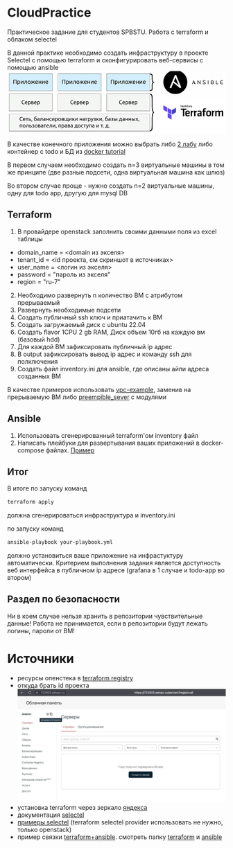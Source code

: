 # CloudPractice
Практическое задание для студентов SPBSTU. Работа с terraform и облаком selectel

В данной практике необходимо создать инфраструктуру в проекте Selectel с помощью terraform и сконфигурировать веб-сервисы с помощью ansible
![img.png](assets/schema.png)

В качестве конечного приложения можно выбрать либо [2 лабу](https://github.com/antonaleks/DockerPractice) либо контейнер с todo и БД из [docker tutorial](https://www.docker.com/101-tutorial/)

В первом случаем необходимо создать n=3 виртуальные машины в том же принципе (две разные подсети, одна виртуальная машина как шлюз)

Во втором случае проще - нужно создать n=2 виртуальные машины, одну для todo app, другую для mysql DB
## Terraform
1. В провайдере openstack заполнить своими данными поля из excel таблицы
- domain_name = <domain из экселя>
- tenant_id   = <id проекта, см скриншот в источниках>
- user_name   = <логин из экселя>
- password    = "пароль из экселя"
- region      = "ru-7"
2. Необходимо развернуть n количество ВМ с атрибутом прерываемый
2. Развернуть необходимые подсети
3. Создать публичный ssh ключ и приатачить к ВМ
4. Создать загружаемый диск с ubuntu 22.04
5. Создать flavor 1CPU 2 gb RAM, Диск объем 10гб на каждую вм (базовый hdd)
6. Для каждой ВМ зафиксировать публичный ip адрес
7. В output зафиксировать вывод ip адрес и команду ssh для полключения
8. Создать файл inventory.ini для ansible, где описаны айпи адреса созданных ВМ

В качестве примеров использовать [vpc-example](vpc-example), заменив на прерываемую ВМ либо [preempible_sever](preemptible_server) с модулями

## Ansible
1. Использовать сгенерированный terraform'ом inventory файл
2. Написать плейбуки для развертывания ваших приложений в docker-compose файлах. [Пример](https://github.com/antonaleks/ya-praktikum-infra/tree/main/ansible)

## Итог
В итоге по запуску команд
```bash
terraform apply
```
должна сгенерироваться инфраструктура и inventory.ini

по запуску команд
```bash
ansible-playbook your-playbook.yml
```
должно установиться ваше приложение на инфрастуктуру автоматически. Критерием выполнения задания является доступность веб интерфейса в публичном ip адресе (grafana в 1 случае и todo-app во втором)

## Раздел по безопасности
Ни в коем случае нельзя хранить в репозитории чувствительные данные! Работа не принимается, если в репозитории будут лежать логины, пароли от ВМ!

# Источники
- ресурсы опенстека в [terraform registry](https://terraform-eap.website.yandexcloud.net/docs/providers/openstack/index.html)
- откуда брать id проекта
![img.png](assets/id_project.png)
- установка terraform через зеркало [яндекса](https://cloud.yandex.ru/docs/tutorials/infrastructure-management/terraform-quickstart)
- документация [selectel](https://docs.selectel.ru/cloud/servers/tools/terraform/)
- [примеры selectel](https://github.com/selectel/terraform-examples) (terraform selectel provider использовать не нужно, только openstack)
- пример связки [terraform+ansible](https://github.com/antonaleks/ya-praktikum-infra). смотреть папку [terraform](https://github.com/antonaleks/ya-praktikum-infra/blob/main/terraform/sausage-store/main.tf) и [ansible](https://github.com/antonaleks/ya-praktikum-infra/tree/main/ansible)
